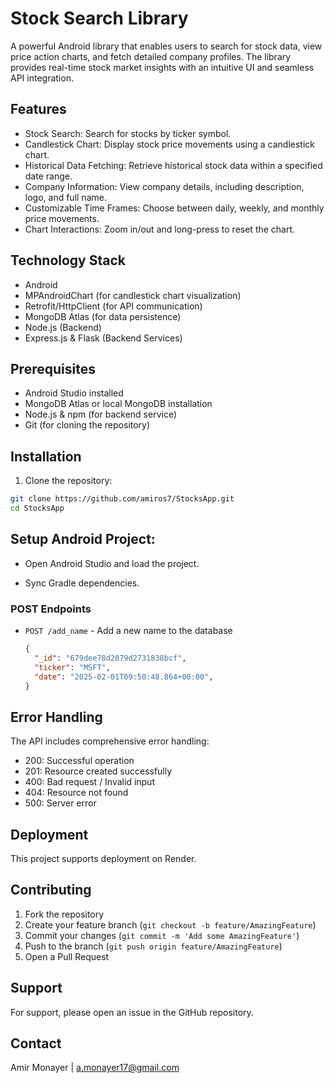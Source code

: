 # Stock Search Library

A powerful Android library that enables users to search for stock data, view price action charts, and fetch detailed company profiles. The library provides real-time stock market insights with an intuitive UI and seamless API integration.

## Features

- Stock Search: Search for stocks by ticker symbol.
- Candlestick Chart: Display stock price movements using a candlestick chart.
- Historical Data Fetching: Retrieve historical stock data within a specified date range.
- Company Information: View company details, including description, logo, and full name.
- Customizable Time Frames: Choose between daily, weekly, and monthly price movements.
- Chart Interactions: Zoom in/out and long-press to reset the chart.

## Technology Stack

- Android 
- MPAndroidChart (for candlestick chart visualization)
- Retrofit/HttpClient (for API communication)
- MongoDB Atlas (for data persistence)
- Node.js (Backend)
- Express.js & Flask (Backend Services)

## Prerequisites

- Android Studio installed
- MongoDB Atlas or local MongoDB installation
- Node.js & npm (for backend service)
- Git (for cloning the repository)

## Installation

1. Clone the repository:
```bash
git clone https://github.com/amiros7/StocksApp.git
cd StocksApp
```
## Setup Android Project:

- Open Android Studio and load the project.

- Sync Gradle dependencies.


### POST Endpoints

- `POST /add_name` - Add a new name to the database
  ```json
  {
    "_id": "679dee78d2079d2731838bcf",
    "ticker": "MSFT",
    "date": "2025-02-01T09:50:48.864+00:00",
  }
  ```


## Error Handling

The API includes comprehensive error handling:

- 200: Successful operation
- 201: Resource created successfully
- 400: Bad request / Invalid input
- 404: Resource not found
- 500: Server error

## Deployment

This project supports deployment on Render.


## Contributing

1. Fork the repository
2. Create your feature branch (`git checkout -b feature/AmazingFeature`)
3. Commit your changes (`git commit -m 'Add some AmazingFeature'`)
4. Push to the branch (`git push origin feature/AmazingFeature`)
5. Open a Pull Request

## Support

For support, please open an issue in the GitHub repository.

## Contact

Amir Monayer | a.monayer17@gmail.com
